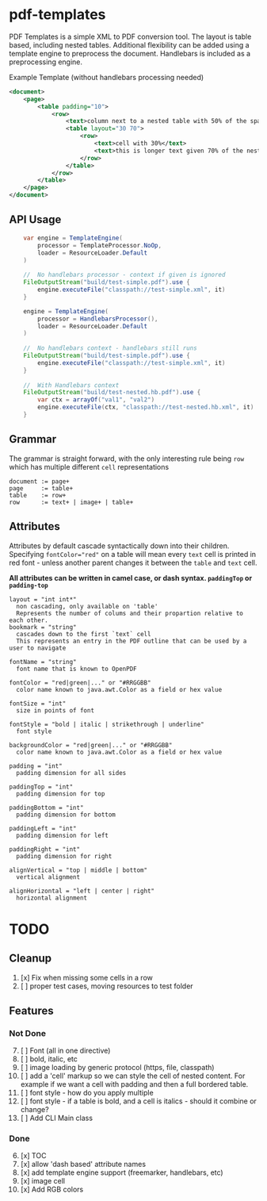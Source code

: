# pdf-templates
PDF Templates is a simple XML to PDF conversion tool.  The layout 
is table based, including nested tables.  Additional flexibility 
can be added using a template engine to preprocess the document.
Handlebars is included as a preprocessing engine.

Example Template (without handlebars processing needed)
```xml
<document>
    <page>
        <table padding="10">
            <row>
                <text>column next to a nested table with 50% of the space</text>
                <table layout="30 70">
                    <row>
                        <text>cell with 30%</text>
                        <text>this is longer text given 70% of the nested table space</text>
                    </row>
                </table>
            </row>
        </table>
    </page>
</document>
```

## API Usage

```java
    var engine = TemplateEngine(
        processor = TemplateProcessor.NoOp,
        loader = ResourceLoader.Default
    )
        
    //  No handlebars processor - context if given is ignored
    FileOutputStream("build/test-simple.pdf").use {
        engine.executeFile("classpath://test-simple.xml", it)
    }

    engine = TemplateEngine(
        processor = HandlebarsProcessor(),
        loader = ResourceLoader.Default
    )    
        
    //  No handlebars context - handlebars still runs
    FileOutputStream("build/test-simple.pdf").use {
        engine.executeFile("classpath://test-simple.xml", it)
    }
        
    //  With Handlebars context
    FileOutputStream("build/test-nested.hb.pdf").use {
        var ctx = arrayOf("val1", "val2")
        engine.executeFile(ctx, "classpath://test-nested.hb.xml", it)
    }

```

## Grammar

The grammar is straight forward, with the only interesting rule being `row` 
which has multiple different `cell` representations

```
document := page+
page     := table+
table    := row+
row      := text+ | image+ | table+
```

## Attributes
Attributes by default cascade syntactically down into their children.  Specifying 
`fontColor="red"` on a table will mean every `text` cell is printed in red font - 
unless another parent changes it between the `table` and `text` cell.

**All attributes can be written in camel case, or dash syntax.  `paddingTop` or `padding-top`**

```
layout = "int int*"  
  non cascading, only available on 'table'
  Represents the number of colums and their propartion relative to each other.
bookmark = "string"
  cascades down to the first `text` cell
  This represents an entry in the PDF outline that can be used by a user to navigate 
  
fontName = "string"
  font name that is known to OpenPDF
  
fontColor = "red|green|..." or "#RRGGBB"
  color name known to java.awt.Color as a field or hex value
  
fontSize = "int"
  size in points of font
  
fontStyle = "bold | italic | strikethrough | underline"
  font style
  
backgroundColor = "red|green|..." or "#RRGGBB"
  color name known to java.awt.Color as a field or hex value
  
padding = "int"
  padding dimension for all sides
  
paddingTop = "int"
  padding dimension for top
  
paddingBottom = "int"
  padding dimension for bottom
  
paddingLeft = "int"
  padding dimension for left
  
paddingRight = "int"
  padding dimension for right

alignVertical = "top | middle | bottom"
  vertical alignment  
                            
alignHorizontal = "left | center | right"
  horizontal alignment                            
```


# TODO
## Cleanup
1. [x] Fix when missing some cells in a row
2. [ ] proper test cases, moving resources to test folder

## Features
### Not Done

7. [ ] Font (all in one directive)
8. [ ] bold, italic, etc
9. [ ] image loading by generic protocol (https, file, classpath)
10. [ ] add a 'cell' markup so we can style the cell of nested content. 
For example if we want a cell with padding and then a full bordered table.
11. [ ] font style - how do you apply multiple
12. [ ] font style - if a table is bold, and a cell is italics - should it 
combine or change?
13. [ ] Add CLI Main class 

### Done
6. [x] TOC
14. [x] allow 'dash based' attribute names
15. [x] add template engine support (freemarker, handlebars, etc)
16. [x] image cell
17. [x] Add RGB colors
